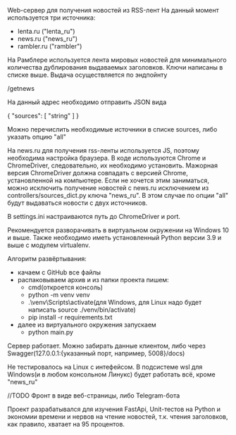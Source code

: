 Web-сервер для получения новостей из RSS-лент
На данный момент используется три источника:
- lenta.ru ("lenta_ru")
- news.ru ("news_ru")
- rambler.ru ("rambler")

На Рамблере используется лента мировых новостей для минимального количества дублирования выдаваемых заголовков. Ключи написаны в списке выше. Выдача осуществляется по эндпойнту

/getnews

На данный адрес необходимо отправить JSON вида

{
  "sources": [
    "string"
  ]
}

Можно перечислить необходимые источники в списке sources, либо указать опцию "all"

На news.ru для получения rss-ленты используется JS, поэтому необходима настройка браузера. В коде используются Chrome и ChromeDriver, следовательно, их необходимо установить. Мажорная версия ChromeDriver должна совпадать с версией Chrome, установленной на компьютере. Если не хочется этим заниматься, можно исключить получение новостей с news.ru исключением из controllers/sources_dict.py ключа "news_ru". В этом случае по опции "all" будут выдаваться новости с двух источников.

В settings.ini настраиваются путь до ChromeDriver и port.

Рекомендуется разворачивать в виртуальном окружении на Windows 10 и выше. Также необходимо иметь установленный Python версии 3.9 и выше c модулем virtualenv.

Алгоритм развёртывания:
- качаем с GitHub все файлы
- распаковываем архив и из папки проекта пишем:
  - cmd(откроется консоль)
  - python -m venv venv
  - .\venv\Scripts\activate(для Windows, для Linux надо будет написать source ./venv/bin/activate)
  - pip install -r requirements.txt
- далее из виртуального окружения запускаем 
  - python main.py

Сервер работает. Можно забирать данные клиентом, либо через Swagger(127.0.0.1:{указанный порт, например, 5008}/docs)

Не тестировалось на Linux с интефейсом. В подсистеме wsl для Windows(и в любом консольном Линукс) будет работать всё, кроме "news_ru"

//TODO Фронт в виде веб-страницы, либо Telegram-бота

Проект разрабатывался для изучения FastApi, Unit-тестов на Python и экономии времени и нервов на чтение новостей, т.к. чтения заголовков, как правило, хватает на 95 процентов.